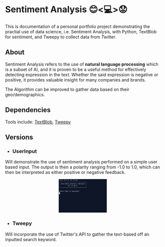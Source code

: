# Sentiment Analysis 😊<💻>😟
This is documentation of a personal portfolio project demonstrating the practial use of data science, i.e. Sentiment Analysis, with Python, TextBlob for sentiment, and Tweepy to collect data from *Twitter*. 

## About


Sentiment Analysis refers to the use of **natural language processing** which is a subset of AI, and it is proven to be a
useful method for effectively detecting expression in the text. Whether the said expression is negative or positive, it provides valuable insight for many companies and brands. 

The Algorithm can be improved to gather data based on their geo/demographics.


## Dependencies
Tools include: 
[TextBlob](https://textblob.readthedocs.io/en/dev/),
[Tweepy](https://www.tweepy.org/)



## Versions
* ### UserInput 
Will demonstrate the use of sentiment analysis performed on a simple user based input. The output is then a polarity ranging from -1.0 to 1.0, which can then be interpreted as either positive or negative feedback.
<p align="center">
<img src="https://github.com/BrianRuizy/sentiment-analysis/blob/master/images/SentimentAnalysis.gif" width="31%"> </img>
</p>


* ### Tweepy
Will incorporate the use of Twitter's API to gather the text-based off an inputted search keyword.


